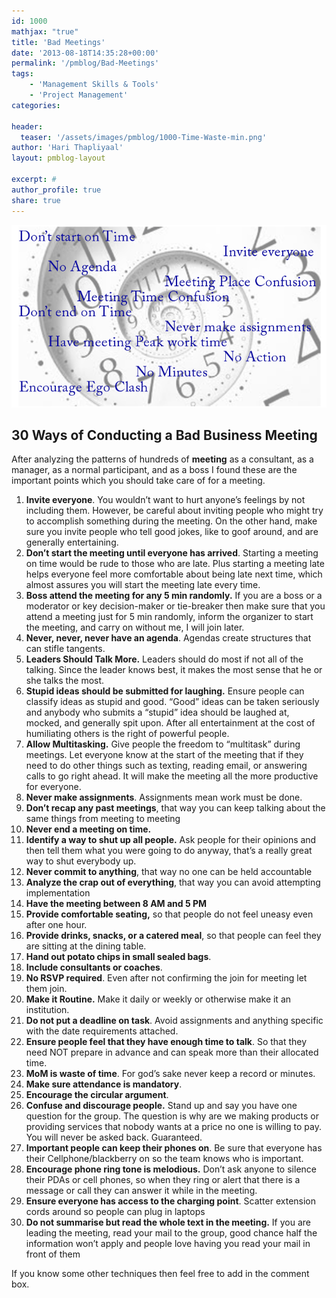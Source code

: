 ```yaml
---
id: 1000   
mathjax: "true"
title: 'Bad Meetings'
date: '2013-08-18T14:35:28+00:00'
permalink: '/pmblog/Bad-Meetings'
tags: 
    - 'Management Skills & Tools'
    - 'Project Management'
categories:

header:
  teaser: '/assets/images/pmblog/1000-Time-Waste-min.png'
author: 'Hari Thapliyaal'
layout: pmblog-layout 

excerpt: #
author_profile: true
share: true
---
```

![](/assets/images/pmblog/1000-Time-Waste-min.png)   

## 30 Ways of Conducting a Bad Business Meeting

After analyzing the patterns of hundreds of **meeting** as a consultant, as a manager, as a normal participant, and as a boss I found these are the important points which you should take care of for a meeting.

1. **Invite everyone**. You wouldn’t want to hurt anyone’s feelings by not including them. However, be careful about inviting people who might try to accomplish something during the meeting. On the other hand, make sure you invite people who tell good jokes, like to goof around, and are generally entertaining.
2. **Don’t start the meeting until everyone has arrived**. Starting a meeting on time would be rude to those who are late. Plus starting a meeting late helps everyone feel more comfortable about being late next time, which almost assures you will start the meeting late every time.
3. **Boss attend the meeting for any 5 min randomly.** If you are a boss or a moderator or key decision-maker or tie-breaker then make sure that you attend a meeting just for 5 min randomly, inform the organizer to start the meeting, and carry on without me, I will join later.
4. **Never, never, never have an agenda**. Agendas create structures that can stifle tangents.
5. **Leaders Should Talk More.** Leaders should do most if not all of the talking. Since the leader knows best, it makes the most sense that he or she talks the most.
6. **Stupid ideas should be submitted for laughing.** Ensure people can classify ideas as stupid and good. “Good” ideas can be taken seriously and anybody who submits a “stupid” idea should be laughed at, mocked, and generally spit upon. After all entertainment at the cost of humiliating others is the right of powerful people.
7. **Allow Multitasking.** Give people the freedom to “multitask” during meetings. Let everyone know at the start of the meeting that if they need to do other things such as texting, reading email, or answering calls to go right ahead. It will make the meeting all the more productive for everyone.
8. **Never make assignments**. Assignments mean work must be done.
9. **Don’t recap any past meetings**, that way you can keep talking about the same things from meeting to meeting
10. **Never end a meeting on time.**
11. **Identify a way to shut up all people.** Ask people for their opinions and then tell them what you were going to do anyway, that’s a really great way to shut everybody up.
12. **Never commit to anything**, that way no one can be held accountable
13. **Analyze the crap out of everything**, that way you can avoid attempting implementation
14. **Have the meeting between 8 AM and 5 PM**
15. **Provide comfortable seating,** so that people do not feel uneasy even after one hour.
16. **Provide drinks, snacks, or a catered meal**, so that people can feel they are sitting at the dining table.
17. **Hand out potato chips in small sealed bags**.
18. **Include consultants or coaches**.
19. **No RSVP required**. Even after not confirming the join for meeting let them join.
20. **Make it Routine.** Make it daily or weekly or otherwise make it an institution.
21. **Do not put a deadline on task**. Avoid assignments and anything specific with the date requirements attached.
22. **Ensure people feel that they have enough time to talk**. So that they need NOT prepare in advance and can speak more than their allocated time.
23. **MoM is waste of time**. For god’s sake never keep a record or minutes.
24. **Make sure attendance is mandatory**.
25. **Encourage the circular argument**.
26. **Confuse and discourage people.** Stand up and say you have one question for the group. The question is why are we making products or providing services that nobody wants at a price no one is willing to pay. You will never be asked back. Guaranteed.
27. **Important people can keep their phones on**. Be sure that everyone has their Cellphone/blackberry on so the team knows who is important.
28. **Encourage phone ring tone is melodious.** Don’t ask anyone to silence their PDAs or cell phones, so when they ring or alert that there is a message or call they can answer it while in the meeting.
29. **Ensure everyone has access to the charging point**. Scatter extension cords around so people can plug in laptops
30. **Do not summarise but read the whole text in the meeting.** If you are leading the meeting, read your mail to the group, good chance half the information won’t apply and people love having you read your mail in front of them

If you know some other techniques then feel free to add in the comment box.
